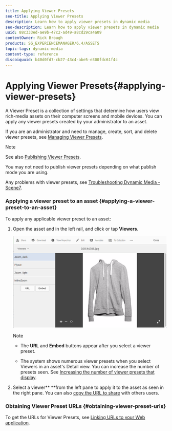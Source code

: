 ```yaml
---
title: Applying Viewer Presets
seo-title: Applying Viewer Presets
description: Learn how to apply viewer presets in dynamic media
seo-description: Learn how to apply viewer presets in dynamic media
uuid: 88c333ed-ae9b-47c2-ad49-a8cd29ca4a09
contentOwner: Rick Brough
products: SG_EXPERIENCEMANAGER/6.4/ASSETS
topic-tags: dynamic-media
content-type: reference
discoiquuid: b40d0fd7-cb27-43c4-abe5-e300fdc61f4c
---
```


# Applying Viewer Presets{#applying-viewer-presets}

A Viewer Preset is a collection of settings that determine how users view rich-media assets on their computer screens and mobile devices. You can apply any viewer presets created by your administrator to an asset.

If you are an administrator and need to manage, create, sort, and delete viewer presets, see [Managing Viewer Presets](../../assets/using/managing-viewer-presets.md).

>[!NOTE]
>
>See also [Publishing Viewer Presets](../../assets/using/managing-viewer-presets.md#publishingviewerpresets).
>
>You may not need to publish viewer presets depending on what publish mode you are using.
>
>Any problems with viewer presets, see [Troubleshooting Dynamic Media - Scene7](../../assets/using/troubleshoot-dms7.md#viewers).

### Applying a viewer preset to an asset {#applying-a-viewer-preset-to-an-asset}

To apply any applicable viewer preset to an asset:

1. Open the asset and in the left rail, and click or tap **Viewers**.

   ![](assets/chlimage_1-109.png)

   >[!NOTE]
   >
   >
   >    
   >    
   >    * The **URL** and **Embed** buttons appear after you select a viewer preset.
   >    
   >    * The system shows numerous viewer presets when you select Viewers in an asset's Detail view. You can increase the number of presets seen. See [Increasing the number of viewer presets that display](../../assets/using/managing-viewer-presets.md).
   >    
   >

1. Select a viewer** **from the left pane to apply it to the asset as seen in the right pane. You can also [copy the URL to share](../../assets/using/linking-urls-to-yourwebapplication.md) with others users.

### Obtaining Viewer Preset URLs {#obtaining-viewer-preset-urls}

To get the URLs for Viewer Presets, see [Linking URLs to your Web application](../../assets/using/linking-urls-to-yourwebapplication.md).
